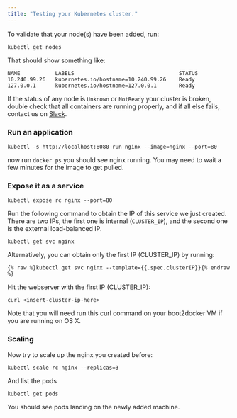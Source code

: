 ```yaml
---
title: "Testing your Kubernetes cluster."
---
```

To validate that your node(s) have been added, run:

```shell
kubectl get nodes
```

That should show something like:

```shell
NAME           LABELS                                 STATUS
10.240.99.26   kubernetes.io/hostname=10.240.99.26    Ready
127.0.0.1      kubernetes.io/hostname=127.0.0.1       Ready
```

If the status of any node is `Unknown` or `NotReady` your cluster is broken, double check that all containers are running properly, and if all else fails, contact us on [Slack](/{{page.version}}/docs/troubleshooting/#slack).

### Run an application

```shell
kubectl -s http://localhost:8080 run nginx --image=nginx --port=80
```

now run `docker ps` you should see nginx running.  You may need to wait a few minutes for the image to get pulled.

### Expose it as a service

```shell
kubectl expose rc nginx --port=80
```

Run the following command to obtain the IP of this service we just created. There are two IPs, the first one is internal (`CLUSTER_IP`), and the second one is the external load-balanced IP.

```shell
kubectl get svc nginx
```

Alternatively, you can obtain only the first IP (CLUSTER_IP) by running:

```shell
{% raw %}kubectl get svc nginx --template={{.spec.clusterIP}}{% endraw %}
```

Hit the webserver with the first IP (CLUSTER_IP):

```shell
curl <insert-cluster-ip-here>
```

Note that you will need run this curl command on your boot2docker VM if you are running on OS X.

### Scaling

Now try to scale up the nginx you created before:

```shell
kubectl scale rc nginx --replicas=3
```

And list the pods

```shell
kubectl get pods
```

You should see pods landing on the newly added machine.